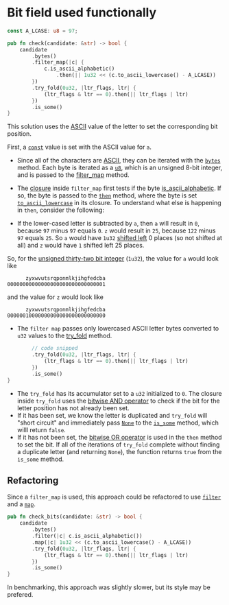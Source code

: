 # Bit field used functionally

```rust
const A_LCASE: u8 = 97;

pub fn check(candidate: &str) -> bool {
    candidate
        .bytes()
        .filter_map(|c| {
            c.is_ascii_alphabetic()
                .then(|| 1u32 << (c.to_ascii_lowercase() - A_LCASE))
        })
        .try_fold(0u32, |ltr_flags, ltr| {
            (ltr_flags & ltr == 0).then(|| ltr_flags | ltr)
        })
        .is_some()
}
```

This solution uses the [ASCII][ascii] value of the letter to set the corresponding bit position.

First, a [`const`][const] value is set with the ASCII value for `a`.

- Since all of the characters are [ASCII][ascii], they can be iterated with the [`bytes`][bytes] method.
Each byte is iterated as a [`u8`][u8], which is an unsigned 8-bit integer, and is passed to the [filter_map][filter-map] method.
- The [closure][closure] inside `filter_map` first tests if the byte [is_ascii_alphabetic][is-ascii-alphabetic].
If so, the byte is passed to the [`then`][then] method, where the byte is set [`to_ascii_lowercase`][to-ascii-lowercase] in its closure.
To understand what else is happening in `then`, consider the following:

- If the lower-cased letter is subtracted by `a`, then `a` will result in `0`, because `97` minus `97`  equals `0`.
`z` would result in `25`, because `122` minus `97` equals `25`.
So `a` would have `1u32` [shifted left][shift-left] 0 places (so not shifted at all) and `z` would have `1` shifted left 25 places.

So, for the [unsigned thirty-two bit integer][u32] (`1u32`), the value for `a` would look like

```
      zyxwvutsrqponmlkjihgfedcba
00000000000000000000000000000001
```

and the value for `z` would look like

```
      zyxwvutsrqponmlkjihgfedcba
00000010000000000000000000000000
```

- The `filter map` passes only lowercased ASCII letter bytes converted to `u32` values to the [try_fold][try-fold] method.

```rust
        // code snipped
        .try_fold(0u32, |ltr_flags, ltr| {
            (ltr_flags & ltr == 0).then(|| ltr_flags | ltr)
        })
        .is_some()
}
```

- The `try_fold` has its accumulator set to a `u32` initialized to `0`.
The closure inside `try_fold` uses the [bitwise AND operator][and] to check if the bit for the letter position has not already been set.
- If it has been set, we know the letter is duplicated and `try_fold` will "short circuit"
and immediately pass [`None`][none] to the [`is_some`][is-some] method, which willl return `false`.
- If it has not been set, the [bitwise OR operator][or] is used in the `then` method to set the bit.
If all of the iterations of `try_fold` complete without finding a duplicate letter (and returning `None`),
the function returns `true` from the `is_some` method.

## Refactoring

Since a `filter_map` is used, this approach could be refactored to use [`filter`][filter] and a [`map`][map].

```rust
pub fn check_bits(candidate: &str) -> bool {
    candidate
        .bytes()
        .filter(|c| c.is_ascii_alphabetic())
        .map(|c| 1u32 << (c.to_ascii_lowercase() - A_LCASE))
        .try_fold(0u32, |ltr_flags, ltr| {
            (ltr_flags & ltr == 0).then(|| ltr_flags | ltr)
        })
        .is_some()
}
```

In benchmarking, this approach was slightly slower, but its style may be prefered.

[ascii]: https://www.asciitable.com/
[const]: https://doc.rust-lang.org/std/keyword.const.html
[bytes]: https://doc.rust-lang.org/std/primitive.str.html#method.bytes
[u8]: https://doc.rust-lang.org/std/primitive.u8.html
[filter-map]: https://doc.rust-lang.org/core/iter/trait.Iterator.html#method.filter_map
[closure]: https://doc.rust-lang.org/rust-by-example/fn/closures.html
[is-ascii-alphabetic]: https://doc.rust-lang.org/std/primitive.u8.html#method.is_ascii_alphabetic
[then]: https://doc.rust-lang.org/core/primitive.bool.html#method.then
[to-ascii-lowercase]: https://doc.rust-lang.org/std/primitive.u8.html#method.to_ascii_lowercase
[u32]: https://doc.rust-lang.org/std/primitive.u32.html
[try-fold]: https://doc.rust-lang.org/std/iter/trait.Iterator.html#method.try_fold
[shift-left]: https://doc.rust-lang.org/std/ops/trait.Shl.html
[and]: https://doc.rust-lang.org/std/ops/trait.BitAnd.html
[none]: https://doc.rust-lang.org/std/option/enum.Option.html#variant.None
[is-some]: https://doc.rust-lang.org/std/option/enum.Option.html#method.is_some
[or]: https://doc.rust-lang.org/std/ops/trait.BitOr.html
[filter]: https://doc.rust-lang.org/std/iter/trait.Iterator.html#method.filter
[map]: https://doc.rust-lang.org/std/iter/trait.Iterator.html#method.map
